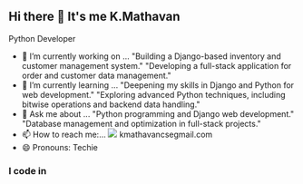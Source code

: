 ## Hi there 👋 It's me K.Mathavan

Python Developer

- 🔭 I’m currently working on ...
"Building a Django-based inventory and customer management system."
"Developing a full-stack application for order and customer data management."
- 🌱 I’m currently learning ...
"Deepening my skills in Django and Python for web development."
"Exploring advanced Python techniques, including bitwise operations and backend data handling."
- 💬 Ask me about ...
"Python programming and Django web development."
"Database management and optimization in full-stack projects."
- 📫 How to reach me:... <img src="https://img.shields.io/badge/Gmail-D14836?style=for-the-badge&logo=gmail&logoColor=white" /> kmathavancsegmail.com
- 😄 Pronouns: Techie

### I code in
